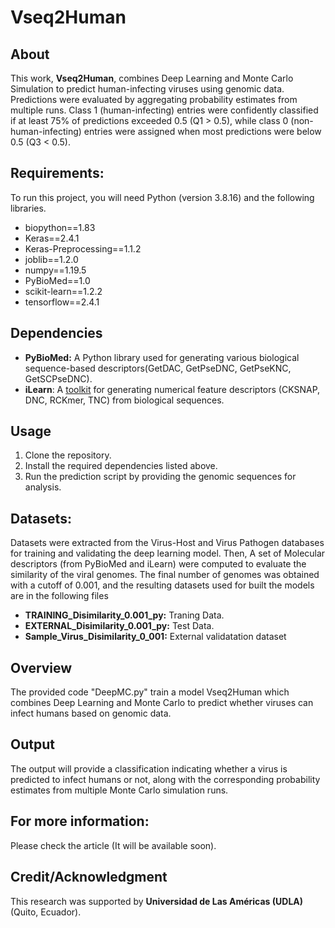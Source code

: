 # Vseq2Human

## About

This work, **Vseq2Human**, combines Deep Learning and Monte Carlo Simulation to predict human-infecting viruses using genomic data. Predictions were evaluated by aggregating probability estimates from multiple runs. Class 1 (human-infecting) entries were confidently classified if at least 75% of predictions exceeded 0.5 (Q1 > 0.5), while class 0 (non-human-infecting) entries were assigned when most predictions were below 0.5 (Q3 < 0.5).


## Requirements:

To run this project, you will need Python (version 3.8.16) and the following libraries.

- biopython==1.83
- Keras==2.4.1
- Keras-Preprocessing==1.1.2
- joblib==1.2.0
- numpy==1.19.5
- PyBioMed==1.0
- scikit-learn==1.2.2
- tensorflow==2.4.1

## Dependencies

- **PyBioMed:** A Python library used for generating various biological sequence-based descriptors(GetDAC, GetPseDNC, GetPseKNC, GetSCPseDNC).
- **iLearn**: A [toolkit](https://github.com/Superzchen/iLearn) for generating numerical feature descriptors (CKSNAP, DNC, RCKmer, TNC) from biological sequences.

## Usage

1. Clone the repository.
2. Install the required dependencies listed above.
3. Run the prediction script by providing the genomic sequences for analysis.

## Datasets:

Datasets were extracted from the Virus-Host and Virus Pathogen databases for training and validating the deep learning model. Then, A set of Molecular descriptors (from PyBioMed and iLearn) were computed to evaluate the similarity of the viral genomes. The final number of genomes was obtained with a cutoff of 0.001, and the resulting datasets used for built the models are in the following files

- **TRAINING_Disimilarity_0.001_py:** Traning Data.
- **EXTERNAL_Disimilarity_0.001_py:** Test Data.
- **Sample_Virus_Disimilarity_0_001:** External validatation dataset

## Overview

The provided code "DeepMC.py" train a model Vseq2Human which combines Deep Learning and Monte Carlo to predict whether viruses can infect humans based on genomic data.

## Output

The output will provide a classification indicating whether a virus is predicted to infect humans or not, along with the corresponding probability estimates from multiple Monte Carlo simulation runs.

## For more information:

Please check the article (It will be available soon).

## Credit/Acknowledgment

This research was supported by **Universidad de Las Américas (UDLA)** (Quito, Ecuador).
